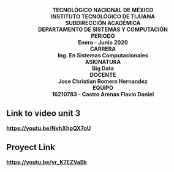 
<b><p align="center">
                                                 TECNOLÓGICO NACIONAL DE MÉXICO</br>
                                                INSTITUTO TECNOLÓGICO DE TIJUANA</br>
                                                      SUBDIRECCIÓN ACADÉMICA</br>
                                              DEPARTAMENTO DE SISTEMAS Y COMPUTACIÓN</br> 
                                                           PERIODO</br>
                                                      Enero - Junio 2020</br>
                                                           CARRERA</br>
                                               Ing. En Sistemas Computacionales</br>
                                                          ASIGNATURA</br> 
                                                          Big Data </br>
                                                           DOCENTE</br>
                                                Jose Christian Romero Hernandez</br>
                                                           EQUIPO</br>
                                             16210783 - Castro Arenas Flavio Daniel</br>  
                                          
   ## Link to video unit 3 
   https://youtu.be/NvhXhpQX7oU
   
   ## Proyect Link
  https://youtu.be/yr_K7EZVaBk 
